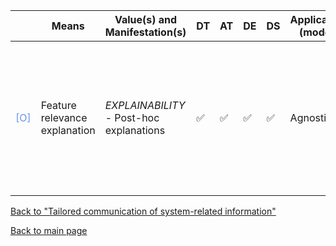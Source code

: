 |       | Means  | Value(s) and Manifestation(s)| DT|AT | DE | DS | Application (model) | Approach | Visual elements | Additional details
| ----------- |  --------------------------- | ---------------  |------------------------------|-------------| ----------------------|----------------------|----------------------------|--------------------|------------------------|--------------------------------- |
<span style="color:#6495ED">[O]</span> | Feature relevance explanation |   *EXPLAINABILITY*<br> - Post-hoc explanations |✅ |✅ |✅ | ✅ | Agnostic |- Feature attribute <br> - Feature shape<br> - Feature interaction<br> - Sensitivity/ perturbation-based<br> - Saliency maps(visual domain) | - Bar charts <br> - Visualization of element importance, saliency (visual domain)  |Usability of saliency maps for non-experts questioned. They should be accompanied by global descriptors

[Back to "Tailored communication of system-related information"](../Table3A.md)

[Back to main page](../index.md)